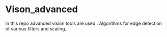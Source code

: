 # Vison_advanced
In this repo advanced vision tools are used . Algorithms for edge detection of various filters and scaling.




